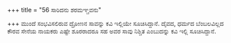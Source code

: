 +++
title = "56 ಸಾರಿದನು ಶರಮಞ್ಚವನು"

+++
ಮುಂದೆ ಸಂಭವಿಸಲಿರುವ ದ್ರೋಣನ ಸಾವನ್ನು ಕವಿ ಇಲ್ಲಿಯೇ ಸೂಚಿಸಿದ್ದಾನೆ. ದೈವದ, ಧರ್ಮದ ಬೆಂಬಲವಿಲ್ಲದ ಕೌರವ ಸೇನೆಯ ನಾಯಕರು ಎಷ್ಟೇ ಶೂರರಾದರೂ ಸಹ ಅವರ ಸಾವು ನಿಶ್ಚಿತ ಎಂಬುದನ್ನು ಕವಿ ಇಲ್ಲಿ ಸೂಚಿಸಿದ್ದಾನೆ.